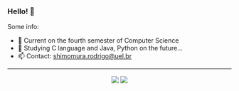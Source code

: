 ### Hello! 👋

Some info:

- 🔭 Current on the fourth semester of Computer Science
- 🌱 Studying C language and Java, Python on the future...
- 📫 Contact: shimomura.rodrigo@uel.br

---------------------------------------------------------------

<p align="center">
  <img align="center" src="https://github-readme-stats.vercel.app/api?username=rmshimomura&theme=highcontrast&count_private=true&border_color=white&show_icons=true&border_radius=20" />
  <img align="center" src="https://github-readme-stats.vercel.app/api/top-langs/?username=rmshimomura&layout=compact&theme=highcontrast&border_color=white&border_radius=20" />
</p>
